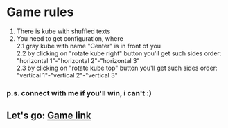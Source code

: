 # Game rules

1. There is kube with shuffled texts
2. You need to get configuration, where
   <br/>2.1 gray kube with name "Center" is in front of you
   <br/>2.2 by clicking on "rotate kube right" button you'll get such sides order: "horizontal 1"-"horizontal 2"-"horizontal 3"
   <br/>2.3 by clicking on "rotate kube top" button you'll get such sides order: "vertical 1"-"vertical 2"-"vertical 3"

### p.s. connect with me if you'll win, i can't :)

## Let's go: [Game link](https://pechenyice.github.io/kubikRubik1x1/)
